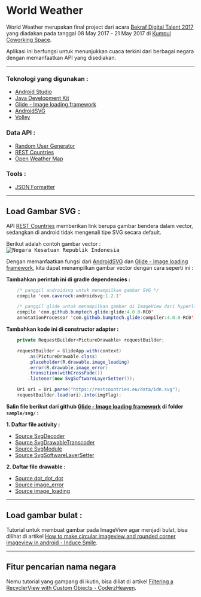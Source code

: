 World Weather
=============
World Weather merupakan final project dari acara [Bekraf Digital Talent 2017](https://www.kumpul.co/events/bekraf-digital-talent-2017-170501/ "Event Bekraf Digital Talent 2017") yang diadakan pada tanggal 08 May 2017 - 21 May 2017 di [Kumpul Coworking Space](https://goo.gl/maps/dxMyzJbWnax "Maps Kumpul Coworking Space").

Aplikasi ini berfungsi untuk menunjukkan cuaca terkini dari berbagai negara dengan memanfaatkan API yang disediakan.

---

### Teknologi yang digunakan :
* [Android Studio](http://developer.android.com/sdk/index.html "Download Android Studio")
* [Java Development Kit](http://www.oracle.com/technetwork/java/javase/downloads/index.html "Download JDK")
* [Glide - Image loading framework](https://github.com/bumptech/glide "View Glide options on github")
* [AndroidSVG](https://bigbadaboom.github.io/androidsvg/ "Check AndroidSVG documentation")
* [Volley](https://developer.android.com/training/volley/index.html "Transmitting network data using volley")

### Data API :
* [Random User Generator](https://randomuser.me/api/ "Generate random user")
* [REST Countries](https://restcountries.eu/rest/v2/all "Generate all countries data")
* [Open Weather Map](http://openweathermap.org/api "Generate weather data")

### Tools :
* [JSON Formatter](https://jsonformatter.curiousconcept.com/ "Tools untuk memperbaiki format JSON agar mudah dibaca")

---

## Load Gambar SVG :
API [REST Countries](https://restcountries.eu/rest/v2/all "Generate all countries data") memberikan link berupa gambar bendera dalam vector, sedangkan di android tidak mengenali tipe SVG secara default.

Berikut adalah contoh gambar vector :
<kbd>![Negara Kesatuan Republik Indonesia](https://restcountries.eu/data/idn.svg)</kbd>

Dengan memanfaatkan fungsi dari [AndroidSVG](https://bigbadaboom.github.io/androidsvg/ "Check AndroidSVG documentation") dan [Glide - Image loading framework](https://github.com/bumptech/glide "View Glide options on github"), kita dapat menampilkan gambar vector dengan cara seperti ini :

**Tambahkan perintah ini di gradle dependencies :**
```java
    /* panggil androidsvg untuk menampilkan gambar SVG */
    compile 'com.caverock:androidsvg:1.2.1'

    /* panggil glide untuk menampilkan gambar di ImageView dari hyperlink */
    compile 'com.github.bumptech.glide:glide:4.0.0-RC0'
    annotationProcessor 'com.github.bumptech.glide:compiler:4.0.0-RC0'
```

**Tambahkan kode ini di constructor adapter :**
```java
    private RequestBuilder<PictureDrawable> requestBuilder;

    requestBuilder = GlideApp.with(context)
        .as(PictureDrawable.class)
        .placeholder(R.drawable.image_loading)
        .error(R.drawable.image_error)
        .transition(withCrossFade())
        .listener(new SvgSoftwareLayerSetter());

    Uri uri = Uri.parse("https://restcountries.eu/data/idn.svg");
    requestBuilder.load(uri).into(imgFlag);
```

**Salin file berikut dari github [Glide - Image loading framework](https://github.com/bumptech/glide "View Glide options on github") di folder `sample/svg/` :**

**1. Daftar file activity :**
* [Source SvgDecoder](https://github.com/bumptech/glide/blob/master/samples/svg/src/main/java/com/bumptech/glide/samples/svg/SvgDecoder.java "Source SvgDecoder")
* [Source SvgDrawableTranscoder](https://github.com/bumptech/glide/blob/master/samples/svg/src/main/java/com/bumptech/glide/samples/svg/SvgDrawableTranscoder.java "Source SvgDrawableTranscoder")
* [Source SvgModule](https://github.com/bumptech/glide/blob/master/samples/svg/src/main/java/com/bumptech/glide/samples/svg/SvgModule.java "Source SvgModule")
* [Source SvgSoftwareLayerSetter](https://github.com/bumptech/glide/blob/master/samples/svg/src/main/java/com/bumptech/glide/samples/svg/SvgSoftwareLayerSetter.java "Source SvgSoftwareLayerSetter")

**2. Daftar file drawable :**
* [Source dot_dot_dot](https://github.com/bumptech/glide/blob/master/samples/svg/src/main/res/drawable/dot_dot_dot.xml "Source dot_dot_dot")
* [Source image_error](https://github.com/bumptech/glide/blob/master/samples/svg/src/main/res/drawable/image_error.xml "Source image_error")
* [Source image_loading](https://github.com/bumptech/glide/blob/master/samples/svg/src/main/res/drawable/image_loading.xml "Source image_loading")

---

## Load gambar bulat :
Tutorial untuk membuat gambar pada ImageView agar menjadi bulat, bisa dilihat di artikel [How to make circular imageview and rounded corner imageview in android - Induce Smile](https://inducesmile.com/android/how-to-make-circular-imageview-and-rounded-corner-imageview-in-android/ "Baca artikel How to make circular imageview and rounded corner imageview in android").

---

## Fitur pencarian nama negara
Nemu tutorial yang gampang di ikutin, bisa diliat di artikel [Filtering a RecyclerView with Custom Objects - CoderzHeaven](http://www.coderzheaven.com/2016/05/13/filtering-a-recyclerview-with-custom-objects/ "Baca artikel Filtering a RecyclerView with Custom Objects").